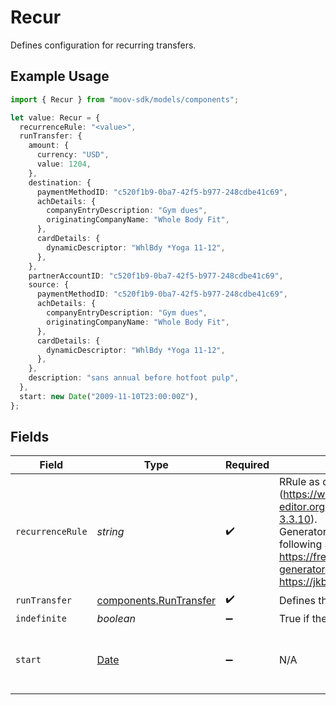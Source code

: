 # Recur

Defines configuration for recurring transfers.

## Example Usage

```typescript
import { Recur } from "moov-sdk/models/components";

let value: Recur = {
  recurrenceRule: "<value>",
  runTransfer: {
    amount: {
      currency: "USD",
      value: 1204,
    },
    destination: {
      paymentMethodID: "c520f1b9-0ba7-42f5-b977-248cdbe41c69",
      achDetails: {
        companyEntryDescription: "Gym dues",
        originatingCompanyName: "Whole Body Fit",
      },
      cardDetails: {
        dynamicDescriptor: "WhlBdy *Yoga 11-12",
      },
    },
    partnerAccountID: "c520f1b9-0ba7-42f5-b977-248cdbe41c69",
    source: {
      paymentMethodID: "c520f1b9-0ba7-42f5-b977-248cdbe41c69",
      achDetails: {
        companyEntryDescription: "Gym dues",
        originatingCompanyName: "Whole Body Fit",
      },
      cardDetails: {
        dynamicDescriptor: "WhlBdy *Yoga 11-12",
      },
    },
    description: "sans annual before hotfoot pulp",
  },
  start: new Date("2009-11-10T23:00:00Z"),
};
```

## Fields

| Field                                                                                                                                                                                                                            | Type                                                                                                                                                                                                                             | Required                                                                                                                                                                                                                         | Description                                                                                                                                                                                                                      | Example                                                                                                                                                                                                                          |
| -------------------------------------------------------------------------------------------------------------------------------------------------------------------------------------------------------------------------------- | -------------------------------------------------------------------------------------------------------------------------------------------------------------------------------------------------------------------------------- | -------------------------------------------------------------------------------------------------------------------------------------------------------------------------------------------------------------------------------- | -------------------------------------------------------------------------------------------------------------------------------------------------------------------------------------------------------------------------------- | -------------------------------------------------------------------------------------------------------------------------------------------------------------------------------------------------------------------------------- |
| `recurrenceRule`                                                                                                                                                                                                                 | *string*                                                                                                                                                                                                                         | :heavy_check_mark:                                                                                                                                                                                                               |   RRule as defined by RFC 5545 (https://www.rfc-editor.org/rfc/rfc5545#section-3.3.10). <br/>  Generators available online at the following sites - https://freetools.textmagic.com/rrule-generator, https://jkbrzt.github.io/rrule/ |                                                                                                                                                                                                                                  |
| `runTransfer`                                                                                                                                                                                                                    | [components.RunTransfer](../../models/components/runtransfer.md)                                                                                                                                                                 | :heavy_check_mark:                                                                                                                                                                                                               | Defines the attributes of a transfer.                                                                                                                                                                                            |                                                                                                                                                                                                                                  |
| `indefinite`                                                                                                                                                                                                                     | *boolean*                                                                                                                                                                                                                        | :heavy_minus_sign:                                                                                                                                                                                                               | True if the RRule set runs indefinitely.                                                                                                                                                                                         |                                                                                                                                                                                                                                  |
| `start`                                                                                                                                                                                                                          | [Date](https://developer.mozilla.org/en-US/docs/Web/JavaScript/Reference/Global_Objects/Date)                                                                                                                                    | :heavy_minus_sign:                                                                                                                                                                                                               | N/A                                                                                                                                                                                                                              | 2009-11-10 23:00:00 +0000 UTC                                                                                                                                                                                                    |